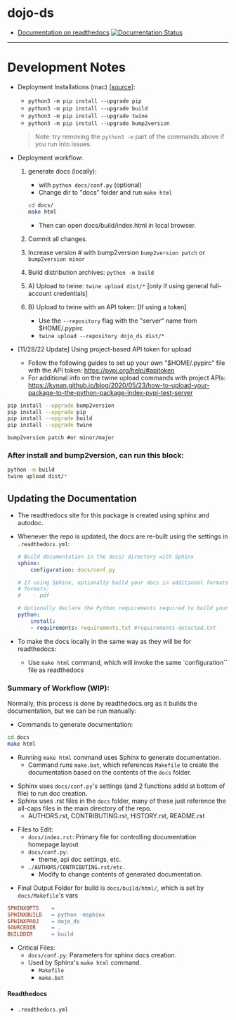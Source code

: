 # dojo-ds 

- [Documentation on readthedocs](http://dojo-ds.readthedocs.io/)  [![Documentation Status](https://readthedocs.org/projects/dojo-ds/badge/?version=latest)](https://dojo-ds.readthedocs.io/en/latest/?badge=latest)




___

# Development Notes

- Deployment Installations (mac) [[source](https://packaging.python.org/tutorials/packaging-projects/)]:
    - `python3 -m pip install --upgrade pip`
    - `python3 -m pip install --upgrade build`
    - `python3 -m pip install --upgrade twine`
    - `python3 -m pip install --upgrade bump2version`
    > Note: try removing the `python3 -m` part of the commands above if you run into issues.
    
- Deployment workflow:
    1. generate docs (locally):
		- with `python docs/conf.py` (optional)
		- Change dir to "docs" folder and run `make html`
		```bash
		cd docs/
		make html
		```
		- Then can open docs/build/index.html in local browser.

    2. Commit all changes.
    3. Increase version # with bump2version `bump2version patch` or `bump2version minor`
    4. Build distribution archives: `python -m build`
    5. A) Upload to twine: `twine upload dist/*` [only if using general full-account credentials]
    5. B) Upload to twine with an API token: [If using a token]
        - Use the `--repository` flag with the "server" name from $HOME/.pypirc
        - `twine upload --repository dojo_ds dist/*`
    
- [11/28/22 Update] Using project-based API token for upload
    - Follow the following guides to set up your own "$HOME/.pypirc" file with the API token: https://pypi.org/help/#apitoken
    - For additional info on the twine upload commands with project APIs: https://kynan.github.io/blog/2020/05/23/how-to-upload-your-package-to-the-python-package-index-pypi-test-server 
    
```bash
pip install --upgrade bump2version
pip install --upgrade pip
pip install --upgrade build
pip install --upgrade twine
```
```
bump2version patch #or minor/major
```
### After install and bump2version, can run this block:
```bash
python -m build 
twine upload dist/*
```
<!-- X twine upload --repository dojo_ds dist/* -->

## Updating the Documentation

- The readthedocs site for this package is created using sphinx and autodoc.
- Whenever the repo is updated, the docs are re-built using the settings in `.readthedocs.yml`:
	```yml
	# Build documentation in the docs/ directory with Sphinx
	sphinx:
		configuration: docs/conf.py

	# If using Sphinx, optionally build your docs in additional formats such as PDF
	# formats:
	#    - pdf

	# Optionally declare the Python requirements required to build your docs
	python:
		install:
		- requirements: requirements.txt #requirements-detected.txt
	```
	
- To make the docs locally in the same way as they will be for readthedocs:
	-  Use `make html` command, which will invoke the same `configuration`` file as readthedocs

### Summary of Workflow (WIP):
Normally, this process is done by readthedocs.org as it builds the documentation, but we can be run manually:


- Commands to generate documentation:

```bash
cd docs
make html
```


* Running `make html` command uses Sphinx to generate documentation.
	- Command runs `make.bat`, which references `Makefile` to create the documentation based on the contents of the `docs` folder.
- Sphinx uses `docs/conf.py`'s settings (and 2 functions addd at bottom of file) to run doc creation.
- Sphinx uses  .rst files in the `docs` folder, many of these just reference the all-caps files in the main directory of the repo. 
	- AUTHORS.rst, CONTRIBUTING.rst, HISTORY.rst, README.rst


* Files to Edit:
	- `docs/index.rst`: Primary file for controlling documentation homepage layout
	- `docs/conf.py`:
		- theme, api doc settings, etc.
	- `./AUTHORS/CONTRIBUTING.rst/etc.`
		- Modify to change contents of generated documentation.

- Final Output Folder for build is  `docs/build/html/`, which is set by `docs/Makefile`'s vars

```makefile
SPHINXOPTS    = 
SPHINXBUILD   = python -msphinx
SPHINXPROJ    = dojo_ds
SOURCEDIR     = .
BUILDDIR      = build
```

	



- Critical Files:
	- `docs/conf.py`: Parameters for sphinx docs creation.
	- Used by Sphinx's `make html` command.
		- `Makefile`
		- `make.bat`   



#### Readthedocs

- `.readthedocs.yml`

